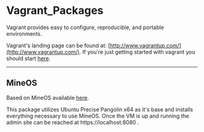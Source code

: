 Vagrant_Packages
================

Vagrant provides easy to configure, reproducible, and portable environments.

Vagrant's landing page can be found at: [http://www.vagrantup.com/](http://www.vagrantup.com/).
If you're just getting started with vagrant you should start [here](http://docs.vagrantup.com/v2/getting-started/index.html).

---
MineOS
-------------------
Based on MineOS available [here](http://docs.vagrantup.com/v2/getting-started/index.html).

This package utilizes Ubuntu Precise Pangolin x64 as it's base and installs everything necessary to use MineOS.  Once the VM is up and running the admin site can be reached at https://localhost:8080 .